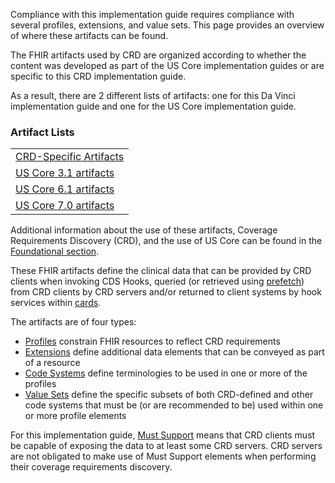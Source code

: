 Compliance with this implementation guide requires compliance with several profiles, extensions, and value sets. This page provides an overview of where these artifacts can be found.

The FHIR artifacts used by CRD are organized according to whether the content was developed as part of the US Core implementation guides or are specific to this CRD implementation guide.

As a result, there are 2 different lists of artifacts: one for this Da Vinci implementation guide and one for the US Core implementation guide.

### Artifact Lists
<table>
  <tr>
    <td><a href="artifacts.html">CRD-Specific Artifacts</a></td>
  </tr>
  <tr>
    <td><a href="{{site.data.fhir.ver.uscore3}}/profiles.html">US Core 3.1 artifacts</a></td>
  </tr>
  <tr>
    <td><a href="{{site.data.fhir.ver.uscore6}}/profiles-and-extensions.html">US Core 6.1 artifacts</a></td>
  </tr>
  <tr>
    <td><a href="{{site.data.fhir.ver.uscore7}}/profiles-and-extensions.html">US Core 7.0 artifacts</a></td>
  </tr>
</table>

Additional information about the use of these artifacts, Coverage Requirements Discovery (CRD), and the use of US Core can be found in the [Foundational section](foundation.html#profiles).

These FHIR artifacts define the clinical data that can be provided by CRD clients when invoking CDS Hooks, queried (or retrieved using [prefetch](foundation.html#prefetch)) from CRD clients by CRD servers and/or returned to client systems by hook services within [cards](cards.html).

The artifacts are of four types:

* [Profiles]({{site.data.fhir.path}}profiling.html) constrain FHIR resources to reflect CRD requirements
* [Extensions]({{site.data.fhir.path}}extensibility.html) define additional data elements that can be conveyed as part of a resource
* [Code Systems]({{site.data.fhir.path}}codesystem.html) define terminologies to be used in one or more of the profiles
* [Value Sets]({{site.data.fhir.path}}valueset.html) define the specific subsets of both CRD-defined and other code systems that must be (or are recommended to be) used within one or more profile elements

For this implementation guide, [Must Support]({{site.data.fhir.path}}profiling.html#mustsupport) means that CRD clients must be capable of exposing the data to at least some CRD servers. CRD servers are not obligated to make use of Must Support elements when performing their coverage requirements discovery.

<!-- Todo: examples, capabilitystatement, TestScenario? -->